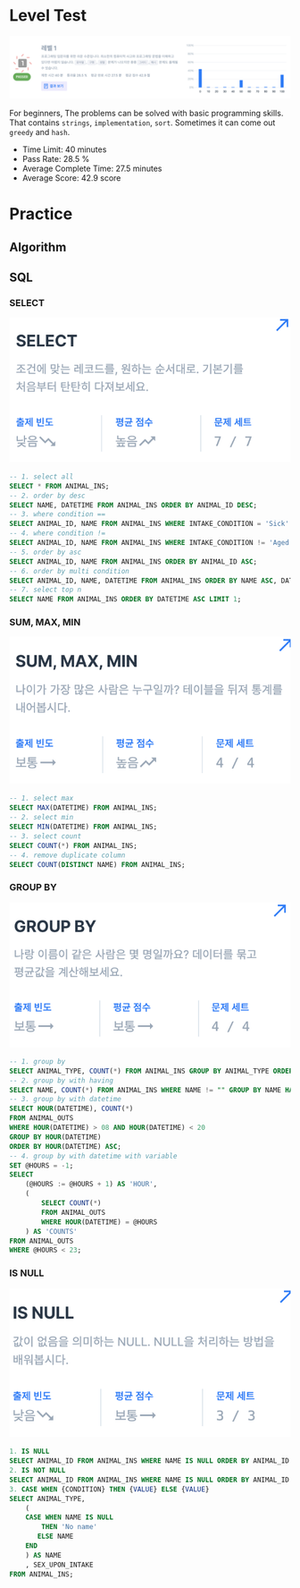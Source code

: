 # Level Test

![level 1](./img/level_test_1.png)

For beginners, The problems can be solved with basic programming skills. That contains `strings`, `implementation`, `sort`. Sometimes it can come out `greedy` and `hash`.

* Time Limit: 40 minutes
* Pass Rate: 28.5 %
* Average Complete Time: 27.5 minutes
* Average Score: 42.9 score


# Practice

## Algorithm

## SQL

### SELECT
![SQL SELECT](./img/practice_sql_select.png)

```sql
-- 1. select all
SELECT * FROM ANIMAL_INS;
-- 2. order by desc
SELECT NAME, DATETIME FROM ANIMAL_INS ORDER BY ANIMAL_ID DESC;
-- 3. where condition ==
SELECT ANIMAL_ID, NAME FROM ANIMAL_INS WHERE INTAKE_CONDITION = 'Sick' ORDER BY ANIMAL_ID ASC;
-- 4. where condition !=
SELECT ANIMAL_ID, NAME FROM ANIMAL_INS WHERE INTAKE_CONDITION != 'Aged' ORDER BY ANIMAL_ID ASC;
-- 5. order by asc
SELECT ANIMAL_ID, NAME FROM ANIMAL_INS ORDER BY ANIMAL_ID ASC;
-- 6. order by multi condition
SELECT ANIMAL_ID, NAME, DATETIME FROM ANIMAL_INS ORDER BY NAME ASC, DATETIME DESC;
-- 7. select top n
SELECT NAME FROM ANIMAL_INS ORDER BY DATETIME ASC LIMIT 1;
```

### SUM, MAX, MIN
![SQL SUM, MAX, MIN](./img/practice_sql_sum_max_min.png)

```sql
-- 1. select max
SELECT MAX(DATETIME) FROM ANIMAL_INS;
-- 2. select min
SELECT MIN(DATETIME) FROM ANIMAL_INS;
-- 3. select count
SELECT COUNT(*) FROM ANIMAL_INS;
-- 4. remove duplicate column
SELECT COUNT(DISTINCT NAME) FROM ANIMAL_INS;
```

### GROUP BY
![SQL SUM, MAX, MIN](./img/practice_sql_group_by.png)

```sql
-- 1. group by
SELECT ANIMAL_TYPE, COUNT(*) FROM ANIMAL_INS GROUP BY ANIMAL_TYPE ORDER BY ANIMAL_TYPE ASC;
-- 2. group by with having
SELECT NAME, COUNT(*) FROM ANIMAL_INS WHERE NAME != "" GROUP BY NAME HAVING COUNT(*) > 1 ORDER BY NAME ASC;
-- 3. group by with datetime 
SELECT HOUR(DATETIME), COUNT(*) 
FROM ANIMAL_OUTS 
WHERE HOUR(DATETIME) > 08 AND HOUR(DATETIME) < 20 
GROUP BY HOUR(DATETIME) 
ORDER BY HOUR(DATETIME) ASC;
-- 4. group by with datetime with variable
SET @HOURS = -1;
SELECT 
    (@HOURS := @HOURS + 1) AS 'HOUR',
    (
        SELECT COUNT(*) 
        FROM ANIMAL_OUTS 
        WHERE HOUR(DATETIME) = @HOURS
    ) AS 'COUNTS' 
FROM ANIMAL_OUTS
WHERE @HOURS < 23;
```

### IS NULL
![SQL SUM, MAX, MIN](./img/practice_sql_is_null.png)

```sql
1. IS NULL
SELECT ANIMAL_ID FROM ANIMAL_INS WHERE NAME IS NULL ORDER BY ANIMAL_ID ASC;
2. IS NOT NULL
SELECT ANIMAL_ID FROM ANIMAL_INS WHERE NAME IS NULL ORDER BY ANIMAL_ID ASC;
3. CASE WHEN {CONDITION} THEN {VALUE} ELSE {VALUE}
SELECT ANIMAL_TYPE, 
    (
    CASE WHEN NAME IS NULL 
   		THEN 'No name' 
       ELSE NAME
    END
    ) AS NAME
    , SEX_UPON_INTAKE 
FROM ANIMAL_INS;
```